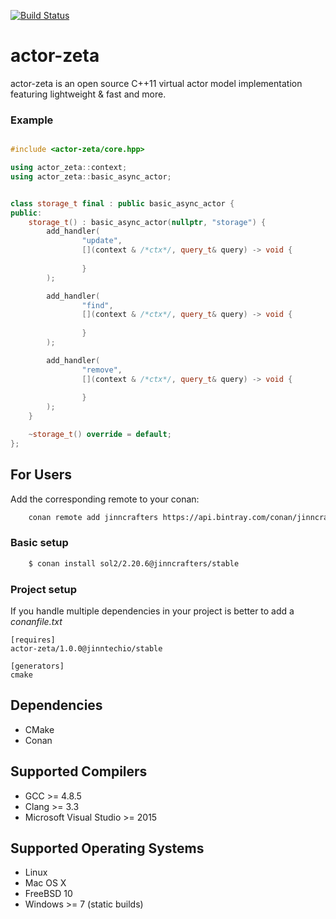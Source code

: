 [![Build Status](https://travis-ci.org/jinncrafters/actor-zeta.svg?branch=master)](https://travis-ci.org/jinncrafters/actor-zeta)

actor-zeta
========================

actor-zeta is an open source C++11  virtual actor model implementation featuring lightweight & fast and more.

### Example

```C++

#include <actor-zeta/core.hpp>

using actor_zeta::context;
using actor_zeta::basic_async_actor;


class storage_t final : public basic_async_actor {
public:
    storage_t() : basic_async_actor(nullptr, "storage") {
        add_handler(
                "update",
                [](context & /*ctx*/, query_t& query) -> void {
                
                }
        );

        add_handler(
                "find",
                [](context & /*ctx*/, query_t& query) -> void {
                
                }
        );

        add_handler(
                "remove",
                [](context & /*ctx*/, query_t& query) -> void {
                                                               
                }
        );
    }

    ~storage_t() override = default;
};

```

## For Users

Add the corresponding remote to your conan:

```bash
    conan remote add jinncrafters https://api.bintray.com/conan/jinncrafters/conan
```

### Basic setup
```bash
    $ conan install sol2/2.20.6@jinncrafters/stable
```
### Project setup

If you handle multiple dependencies in your project is better to add a *conanfile.txt*

    [requires]
    actor-zeta/1.0.0@jinntechio/stable

    [generators]
    cmake

## Dependencies

* CMake
* Conan

## Supported Compilers

* GCC >= 4.8.5
* Clang >= 3.3
* Microsoft Visual Studio >= 2015

## Supported Operating Systems

* Linux
* Mac OS X
* FreeBSD 10
* Windows >= 7 (static builds)
